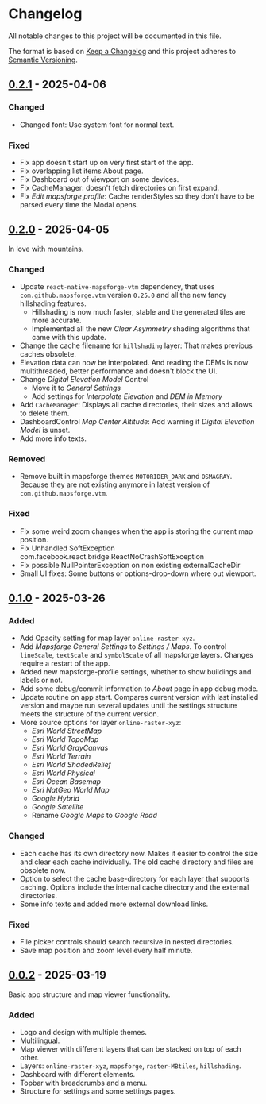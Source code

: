 # Changelog
All notable changes to this project will be documented in this file.

The format is based on [Keep a Changelog](https://keepachangelog.com/)
and this project adheres to [Semantic Versioning](https://semver.org/).

## [0.2.1] - 2025-04-06
### Changed
- Changed font: Use system font for normal text.

### Fixed
- Fix app doesn't start up on very first start of the app.
- Fix overlapping list items About page.
- Fix Dashboard out of viewport on some devices.
- Fix CacheManager: doesn't fetch directories on first expand.
- Fix *Edit mapsforge profile*: Cache renderStyles so they don't have to be parsed every time the Modal opens.

## [0.2.0] - 2025-04-05
In love with mountains.

### Changed
- Update `react-native-mapsforge-vtm` dependency, that uses `com.github.mapsforge.vtm` version `0.25.0` and all the new fancy hillshading features.
    - Hillshading is now much faster, stable and the generated tiles are more accurate.
    - Implemented all the new *Clear Asymmetry* shading algorithms that came with this update.
- Change the cache filename for `hillshading` layer: That makes previous caches obsolete.
- Elevation data can now be interpolated. And reading the DEMs is now multithreaded, better performance and doesn't block the UI.
- Change *Digital Elevation Model* Control
    - Move it to *General Settings*
    - Add settings for *Interpolate Elevation* and *DEM in Memory*
- Add `CacheManager`: Displays all cache directories, their sizes and allows to delete them.
- DashboardControl *Map Center Altitude*: Add warning if *Digital Elevation Model* is unset.
- Add more info texts.

### Removed
- Remove built in mapsforge themes `MOTORIDER_DARK` and `OSMAGRAY`. Because they are not existing anymore in latest version of `com.github.mapsforge.vtm`.

### Fixed
- Fix some weird zoom changes when the app is storing the current map position.
- Fix Unhandled SoftException com.facebook.react.bridge.ReactNoCrashSoftException
- Fix possible NullPointerException on non existing externalCacheDir
- Small UI fixes: Some buttons or options-drop-down where out viewport.

## [0.1.0] - 2025-03-26
### Added
- Add Opacity setting for map layer `online-raster-xyz`.
- Add *Mapsforge General Settings* to *Settings / Maps*. To control `lineScale`, `textScale` and `symbolScale` of all mapsforge layers. Changes require a restart of the app.
- Added new mapsforge-profile settings, whether to show buildings and labels or not.
- Add some debug/commit information to *About* page in app debug mode.
- Update routine on app start. Compares current version with last installed version and maybe run several updates until the settings structure meets the structure of the current version.
- More source options for layer `online-raster-xyz`:
    - *Esri World StreetMap*
    - *Esri World TopoMap*
    - *Esri World GrayCanvas*
    - *Esri World Terrain*
    - *Esri World ShadedRelief*
    - *Esri World Physical*
    - *Esri Ocean Basemap*
    - *Esri NatGeo World Map*
    - *Google Hybrid*
    - *Google Satellite*
    - Rename *Google Maps* to *Google Road*

### Changed
- Each cache has its own directory now. Makes it easier to control the size and clear each cache individually. The old cache directory and files are obsolete now.
- Option to select the cache base-directory for each layer that supports caching. Options include the internal cache directory and the external directories.
- Some info texts and added more external download links.

### Fixed
- File picker controls should search recursive in nested directories.
- Save map position and zoom level every half minute.

## [0.0.2] - 2025-03-19
Basic app structure and map viewer functionality.

### Added
- Logo and design with multiple themes.
- Multilingual.
- Map viewer with different layers that can be stacked on top of each other.
- Layers: `online-raster-xyz`, `mapsforge`, `raster-MBtiles`, `hillshading`.
- Dashboard with different elements.
- Topbar with breadcrumbs and a menu.
- Structure for settings and some settings pages.

[0.2.1]: https://github.com/jhotadhari/straymap/compare/v0.2.0...v0.2.1
[0.2.0]: https://github.com/jhotadhari/straymap/compare/v0.1.0...v0.2.0
[0.1.0]: https://github.com/jhotadhari/straymap/compare/v0.0.2...v0.1.0
[0.0.2]: https://github.com/jhotadhari/straymap/releases/tag/v0.0.2
